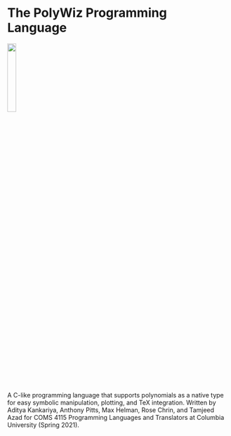 # The PolyWiz Programming Language

<img src="https://user-images.githubusercontent.com/55475294/115975150-4d5ebe00-a530-11eb-8c2d-43057a2fa01d.png" width="20%"><img> 

A C-like programming language that supports polynomials as a native type for easy symbolic manipulation, plotting, and TeX integration. Written by Aditya Kankariya, Anthony Pitts, Max Helman, Rose Chrin, and Tamjeed Azad for COMS 4115 Programming Languages and Translators at Columbia University (Spring 2021).
